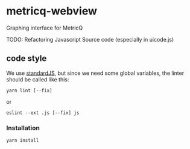 # metricq-webview

Graphing interface for MetricQ

TODO: Refactoring Javascript Source code (especially in uicode.js)

## code style

We use [standardJS](https://standardjs.com), but since we need some global variables, the linter should be called like this:

```
yarn lint [--fix]
```

or

```
eslint --ext .js [--fix] js
```

### Installation

```
yarn install
```
